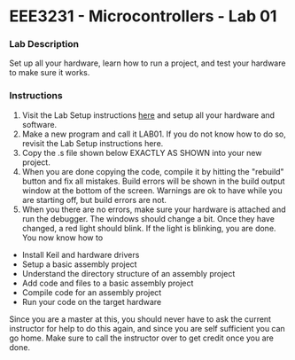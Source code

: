# EEE3231 - Microcontrollers - Lab 01  
  
### Lab Description  
Set up all your hardware, learn how to run a project, and test your hardware to make sure it works.


### Instructions

1. Visit the Lab Setup instructions [here](https://github.com/drnobodyphd/LAB_SETUP) and setup all your hardware and software.
2. Make a new program and call it LAB01. If you do not know how to do so, revisit the Lab Setup instructions here.
3. Copy the .s file shown below EXACTLY AS SHOWN into your new project. 
4.  When you are done copying the code, compile it by hitting the "rebuild" button and fix all mistakes. Build errors will be shown in the build output window at the bottom of the screen. Warnings are ok to have while you are starting off, but build errors are not. 
5.  When you there are no errors, make sure your hardware is attached and run the debugger. The windows should change a bit.  Once they have changed, a red light should blink.  If the light is blinking, you are done.  You now know how to

 *   Install Keil and hardware drivers
 *   Setup a basic assembly project
 *   Understand the directory structure of an assembly project
 *   Add code and files to a basic assembly project
 *   Compile code for an assembly project
 *   Run your code on the target hardware

Since you are a master at this, you should never have to ask the current instructor for help to do this again, and since you are self sufficient you can go home. Make sure to call the instructor over to get credit once you are done.  
